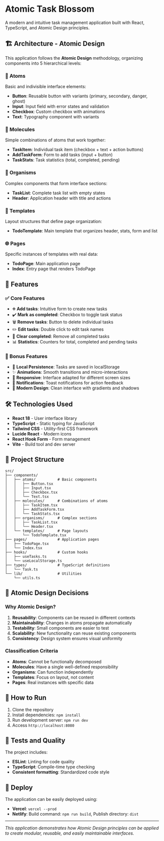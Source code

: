
# Atomic Task Blossom

A modern and intuitive task management application built with React, TypeScript, and Atomic Design principles.

## 🏗️ Architecture - Atomic Design

This application follows the **Atomic Design** methodology, organizing components into 5 hierarchical levels:

### 🔬 Atoms
Basic and indivisible interface elements:
- **Button**: Reusable button with variants (primary, secondary, danger, ghost)
- **Input**: Input field with error states and validation
- **Checkbox**: Custom checkbox with animations
- **Text**: Typography component with variants

### 🧪 Molecules
Simple combinations of atoms that work together:
- **TaskItem**: Individual task item (checkbox + text + action buttons)
- **AddTaskForm**: Form to add tasks (input + button)
- **TaskStats**: Task statistics (total, completed, pending)

### 🦠 Organisms
Complex components that form interface sections:
- **TaskList**: Complete task list with empty states
- **Header**: Application header with title and actions

### 📄 Templates
Layout structures that define page organization:
- **TodoTemplate**: Main template that organizes header, stats, form and list

### 🌐 Pages
Specific instances of templates with real data:
- **TodoPage**: Main application page
- **Index**: Entry page that renders TodoPage

## 🚀 Features

### ✅ Core Features
- ➕ **Add tasks**: Intuitive form to create new tasks
- ✔️ **Mark as completed**: Checkbox to toggle task status
- 🗑️ **Remove tasks**: Button to delete individual tasks
- ✏️ **Edit tasks**: Double click to edit task names
- 🧹 **Clear completed**: Remove all completed tasks
- 📊 **Statistics**: Counters for total, completed and pending tasks

### 🎁 Bonus Features
- 💾 **Local Persistence**: Tasks are saved in localStorage
- ✨ **Animations**: Smooth transitions and micro-interactions
- 📱 **Responsive**: Interface adapted for different screen sizes
- 🔔 **Notifications**: Toast notifications for action feedback
- 🎨 **Modern Design**: Clean interface with gradients and shadows

## 🛠️ Technologies Used

- **React 18** - User interface library
- **TypeScript** - Static typing for JavaScript
- **Tailwind CSS** - Utility-first CSS framework
- **Lucide React** - Modern icons
- **React Hook Form** - Form management
- **Vite** - Build tool and dev server

## 📁 Project Structure

```
src/
├── components/
│   ├── atoms/          # Basic components
│   │   ├── Button.tsx
│   │   ├── Input.tsx
│   │   ├── Checkbox.tsx
│   │   └── Text.tsx
│   ├── molecules/      # Combinations of atoms
│   │   ├── TaskItem.tsx
│   │   ├── AddTaskForm.tsx
│   │   └── TaskStats.tsx
│   ├── organisms/      # Complex sections
│   │   ├── TaskList.tsx
│   │   └── Header.tsx
│   └── templates/      # Page layouts
│       └── TodoTemplate.tsx
├── pages/              # Application pages
│   ├── TodoPage.tsx
│   └── Index.tsx
├── hooks/              # Custom hooks
│   ├── useTasks.ts
│   └── useLocalStorage.ts
├── types/              # TypeScript definitions
│   └── Task.ts
└── lib/                # Utilities
    └── utils.ts
```

## 🎯 Atomic Design Decisions

### Why Atomic Design?
1. **Reusability**: Components can be reused in different contexts
2. **Maintainability**: Changes in atoms propagate automatically
3. **Testability**: Small components are easier to test
4. **Scalability**: New functionality can reuse existing components
5. **Consistency**: Design system ensures visual uniformity

### Classification Criteria
- **Atoms**: Cannot be functionally decomposed
- **Molecules**: Have a single well-defined responsibility
- **Organisms**: Can function independently
- **Templates**: Focus on layout, not content
- **Pages**: Real instances with specific data

## 🔧 How to Run

1. Clone the repository
2. Install dependencies: `npm install`
3. Run development server: `npm run dev`
4. Access `http://localhost:8080`

## 🧪 Tests and Quality

The project includes:
- **ESLint**: Linting for code quality
- **TypeScript**: Compile-time type checking
- **Consistent formatting**: Standardized code style

## 🚀 Deploy

The application can be easily deployed using:
- **Vercel**: `vercel --prod`
- **Netlify**: Build command: `npm run build`, Publish directory: `dist`

---

*This application demonstrates how Atomic Design principles can be applied to create modular, reusable, and easily maintainable interfaces.*
